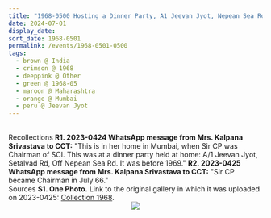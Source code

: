 ```yaml
---
title: "1968-0500 Hosting a Dinner Party, A1 Jeevan Jyot, Nepean Sea Road (now Lady Laxmibai Jagmohandas Mārg), Setalvad Lane, Breach Candy, Cumballa Hill, Mumbai, Maharashtra, India (other month 1967-03)"
date: 2024-07-01
display_date: 
sort_date: 1968-0501
permalink: /events/1968-0501-0500
tags:
  - brown @ India
  - crimson @ 1968
  - deeppink @ Other
  - green @ 1968-05
  - maroon @ Maharashtra
  - orange @ Mumbai
  - peru @ Jeevan Jyot
---
```


<br>

<wave-list>
  <list-title color="DarkSeaGreen" width="65"> Recollections</list-title>
  <list-item color="BlanchedAlmond" width="280"><b>R1. 2023-0424 WhatsApp message from Mrs. Kalpana Srivastava to CCT:</b> "This is in her home in Mumbai, when Sir CP was Chairman of SCI. This was at a dinner party held at home: A/1 Jeevan Jyot, Setalvad Rd, Off Nepean Sea Rd. It was before 1969."</list-item>
  <list-item color="Lavender" width="280"><b>R2. 2023-0425 WhatsApp message from Mrs. Kalpana Srivastava to CCT:</b> "Sir CP became Chairman in July 66."</list-item>  
</wave-list>

<br>

<wave-list>
  <list-title color="DarkSeaGreen" width="40">Sources</list-title>
  <list-item color="BlanchedAlmond"  width="280"><b>S1. One Photo.</b> Link to the original gallery in which it was uploaded on 2023-0425: <a href="https://eternalmoments.smugmug.com/Collections/Mrs-Kalpana-Srivastava-Collection/1968/">Collection 1968</a>.</list-item>
</wave-list>

<div style="text-align: center"><img src="https://pub-bcc3cbe9b1e94ba1ac28915f7a3900fa.r2.dev/1968-0500_Hosting_a_Dinner_Party_A1_Jeevan_Jyot_Nepean_Sea_Road_(now_Lady_Laxmibai_Jagmohandas_Marg)_Setalvad_Lane_Breach_Candy_Cumballa_Hill_Mumbai_Maharashtra_India_(other_month_1967-03)_01_(from_tif)_(Mrs._Kalpana_Srivastava_Collection).jpg" /></div>